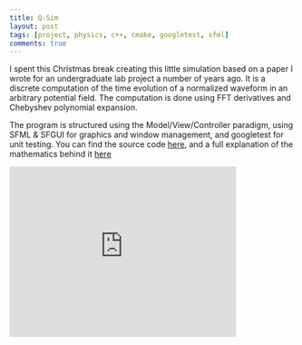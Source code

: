 ```yaml
---
title: Q-Sim
layout: post
tags: [project, physics, c++, cmake, googletest, sfml]
comments: true
---
```


I spent this Christmas break creating this little simulation based on a paper I wrote for an undergraduate lab project a number of years ago. It is a discrete computation of the time evolution of a normalized waveform in an arbitrary potential field. The computation is done using FFT derivatives and Chebyshev polynomial expansion.

The program is structured using the Model/View/Controller paradigm, using SFML & SFGUI for graphics and window management, and googletest for unit testing. You can find the source code [here](https://github.com/stett/qsim), and a full explanation of the mathematics behind it [here](http://stett.github.io/assets/1d-qm-sim.pdf)

<iframe width="400" height="300" src="https://www.youtube.com/embed/5YdBammtMbM" frameborder="0" allowfullscreen></iframe>